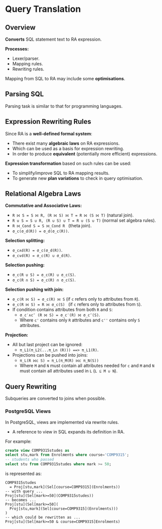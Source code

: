 # Query Translation
## Overview
**Converts** SQL statement text to RA expression.

**Processes:**
- Lexer/parser.
- Mapping rules.
- Rewriting rules.

Mapping from SQL to RA may include some **optimisations**.

## Parsing SQL
Parsing task is similar to that for programming languages.

## Expression Rewriting Rules
Since RA is a **well-defined formal system**:
- There exist many **algebraic laws** on RA expressions.
- Which can be used as a basis for expression rewriting.
- In order to produce **equivalent** (potentially more efficient) expressions.

**Expression transformation** based on such rules can be used:
- To simplify/improve SQL to RA mapping results.
- To generate new **plan variations** to check in query optimisation.

## Relational Algebra Laws
**Commutative and Associative Laws:**
- ``R ⨝ S = S ⨝ R, (R ⨝ S) ⨝ T = R ⨝ (S ⨝ T)`` (natural join).
- ``R ∪ S = S ∪ R, (R ∪ S) ∪ T = R ∪ (S ∪ T)`` (normal set algebra rules).
- ``R ⨝_Cond S = S ⨝_Cond R `` (theta join).
- ``σ_c(σ_d(R)) = σ_d(σ_c(R))``.

**Selection splitting:**
- ``σ_c∧d(R) = σ_c(σ_d(R))``.
- ``σ_c∨d(R) = σ_c(R) ∪ σ_d(R)``.

**Selection pushing:**
- ``σ_c(R ∪ S) = σ_c(R) ∪ σ_c(S)``.
- ``σ_c(R ∩ S) = σ_c(R) ∩ σ_c(S)``.

**Selection pushing with join:**
- ``σ_c(R ⨝ S) = σ_c(R) ⨝ S`` (if ``c`` refers only to attributes from ``R``).
- ``σ_c(R ⨝ S) = R ⨝ σ_c(S) `` (if ``c`` refers only to attributes from ``S``).
- If condition contains attributes from both ``R`` and ``S``:
    - ``σ_c′∧c″ (R ⨝ S) = σ_c′(R) ⨝ σ_c″(S)``.
    - Where ``c'`` contains only ``R`` attributes and ``c''`` contains only ``S`` attributes.

**Projection:**
- All but last project can be ignored:
    - ``π_L1(π_L2(...π_Ln (R))) ==> π_L1(R)``.
- Projections can be pushed into joins:
    - ``π_L(R ⨝c S) = π_L(π_M(R) ⨝c π_N(S))``
    - Where ``M`` and ``N`` must contain all attributes needed for ``c`` and ``M`` and ``N`` must contain all attributes used in ``L`` (``L ⊆ M ∪ N``).

## Query Rewriting
Subqueries are converted to joins when possible.

### PostgreSQL Views
In PostgreSQL, views are implemented via rewrite rules.
- A reference to view in SQL expands its definition in RA.

For example:
```sql
create view COMP9315studes as
select stu,mark from Enrolments where course='COMP9315';
-- students who passed
select stu from COMP9315studes where mark >= 50;
```

is represented as:
```
COMP9315studes
  = Proj[stu,mark](Sel[course=COMP9315](Enrolments))
-- with query ...
Proj[stu](Sel[mark>=50](COMP9315studes))
-- becomes ...
Proj[stu](Sel[mark>=50](
  Proj[stu,mark](Sel[course=COMP9315](Enrolments)))
)
-- which could be rewritten as ...
Proj[stu](Sel[mark>=50 & course=COMP9315]Enrolments)
```
